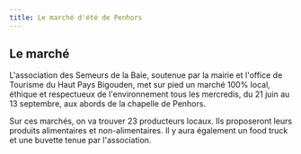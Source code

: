```yaml
---
title: Le marché d'été de Penhors
---
```


## Le marché

L'association des Semeurs de la Baie, soutenue par la mairie et l'office de Tourisme du Haut Pays Bigouden, met sur pied un marché 100% local, éthique et respectueux de l'environnement tous les mercredis, du 21 juin au 13 septembre, aux abords de la chapelle de Penhors.

Sur ces marchés, on va trouver 23 producteurs locaux. Ils proposeront leurs produits alimentaires et non-alimentaires. Il y aura également un food truck et une buvette tenue par l'association.
 
